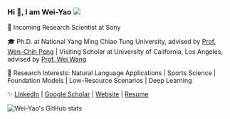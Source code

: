 ### Hi 👋, I am Wei-Yao ![](https://komarev.com/ghpvc/?username=wywyWang&color=green)

🚀 Incoming Research Scientist at Sony

🎓 Ph.D. at National Yang Ming Chiao Tung University, advised by [Prof. Wen-Chih Peng](https://sites.google.com/site/wcpeng/wcpeng) | Visiting Scholar at University of California, Los Angeles, advised by [Prof. Wei Wang](https://web.cs.ucla.edu/~weiwang/)

🎰 Research Interests: Natural Language Applications | Sports Science | Foundation Models | Low-Resource Scenarios | Deep Learning

✨ [LinkedIn](https://www.linkedin.com/in/wei-yao-wang/) | [Google Scholar](https://scholar.google.com.tw/citations?hl=zh-TW&user=HMKbOJAAAAAJ) | [Website](https://sites.google.com/nctu.edu.tw/weiyaowang) | [Resume](https://drive.google.com/file/d/1YWwWkMy9zy4jGmm8Jni4zRh-iomogupX/view?usp=drive_link)

![Wei-Yao's GitHub stats](https://github-readme-stats.vercel.app/api?username=wywyWang&show_icons=true&count_private=true&theme=vision-friendly-dark)




